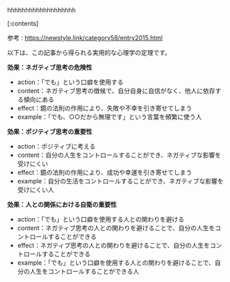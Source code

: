 

hhhhhhhhhhhhhhhhhhh
    
[:contents]

参考 : https://newstyle.link/category58/entry2015.html

以下は、この記事から得られる実用的な心理学の定理です。

**効果：ネガティブ思考の危険性**

* action：「でも」という口癖を使用する
* content：ネガティブ思考の徴候で、自分自身に自信がなく、他人に依存する傾向にある
* effect：鏡の法則の作用により、失敗や不幸を引き寄せてしまう
* example：「でも、○○だから無理です」という言葉を頻繁に使う人

**効果：ポジティブ思考の重要性**

* action：ポジティブに考える
* content：自分の人生をコントロールすることができ、ネガティブな影響を受けにくい
* effect：鏡の法則の作用により、成功や幸運を引き寄せてしまう
* example：自分の生活をコントロールすることができ、ネガティブな影響を受けにくい人

**効果：人との関係における自衛の重要性**

* action：「でも」という口癖を使用する人との関わりを避ける
* content：ネガティブ思考の人との関わりを避けることで、自分の人生をコントロールすることができる
* effect：ネガティブ思考の人との関わりを避けることで、自分の人生をコントロールすることができる
* example：「でも」という口癖を使用する人との関わりを避けることで、自分の人生をコントロールすることができる人

    